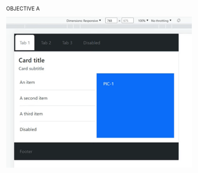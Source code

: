 OBJECTIVE A

![](https://github.com/AudreyMas/exercise-bootstrap/blob/e0b4f0deeb565fc2d53bdfff71bfac7d61aa288f/objective-A.gif.gif)


